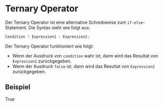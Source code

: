 # Ternary Operator

Der Ternary Operator ist eine alternative Schreibweise zum `if-else`-Statement. Die Syntax sieht wie folgt aus:

````C#
Condition ? Expression1 : Expression2;
````

Der Ternary Operator funktioniert wie folgt:

- Wenn der Ausdruck von `condition` wahr ist, dann wird das Resultat von `Expression1` zurückgegeben.
- Wenn der Ausdruck `false` ist, dann wird das Resultat von `Expression2` zurückgegeben.

## Beispiel

<tabs>
    <tab title="C#">
        <code-block lang="c#" src="ternary.cs" />
    </tab>
    <tab title="Output">
        <code-block lang="bash">
            True
        </code-block>
    </tab>

</tabs>